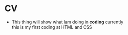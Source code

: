 # CV
- This thing will show what Iam doing in **coding** currently \
this is my first coding at HTML and CSS
